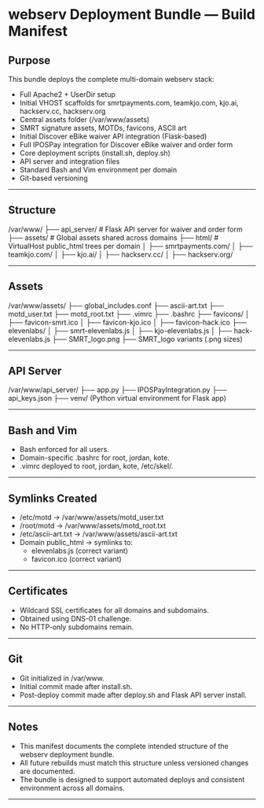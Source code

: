 # webserv Deployment Bundle — Build Manifest

## Purpose

This bundle deploys the complete multi-domain webserv stack:

- Full Apache2 + UserDir setup
- Initial VHOST scaffolds for smrtpayments.com, teamkjo.com, kjo.ai, hackserv.cc, hackserv.org
- Central assets folder (/var/www/assets)
- SMRT signature assets, MOTDs, favicons, ASCII art
- Initial Discover eBike waiver API integration (Flask-based)
- Full IPOSPay integration for Discover eBike waiver and order form
- Core deployment scripts (install.sh, deploy.sh)
- API server and integration files
- Standard Bash and Vim environment per domain
- Git-based versioning

---

## Structure

/var/www/
├── api_server/                 # Flask API server for waiver and order form
├── assets/                     # Global assets shared across domains
├── html/                       # VirtualHost public_html trees per domain
│   ├── smrtpayments.com/
│   ├── teamkjo.com/
│   ├── kjo.ai/
│   ├── hackserv.cc/
│   ├── hackserv.org/

---

## Assets

/var/www/assets/
├── global_includes.conf
├── ascii-art.txt
├── motd_user.txt
├── motd_root.txt
├── .vimrc
├── .bashrc
├── favicons/
│   ├── favicon-smrt.ico
│   ├── favicon-kjo.ico
│   ├── favicon-hack.ico
├── elevenlabs/
│   ├── smrt-elevenlabs.js
│   ├── kjo-elevenlabs.js
│   ├── hack-elevenlabs.js
├── SMRT_logo.png
├── SMRT_logo variants (.png sizes)

---

## API Server

/var/www/api_server/
├── app.py
├── IPOSPayIntegration.py
├── api_keys.json
├── venv/ (Python virtual environment for Flask app)

---

## Bash and Vim

- Bash enforced for all users.
- Domain-specific .bashrc for root, jordan, kote.
- .vimrc deployed to root, jordan, kote, /etc/skel/.

---

## Symlinks Created

- /etc/motd → /var/www/assets/motd_user.txt
- /root/motd → /var/www/assets/motd_root.txt
- /etc/ascii-art.txt → /var/www/assets/ascii-art.txt
- Domain public_html → symlinks to:
  - elevenlabs.js (correct variant)
  - favicon.ico (correct variant)

---

## Certificates

- Wildcard SSL certificates for all domains and subdomains.
- Obtained using DNS-01 challenge.
- No HTTP-only subdomains remain.

---

## Git

- Git initialized in /var/www.
- Initial commit made after install.sh.
- Post-deploy commit made after deploy.sh and Flask API server install.

---

## Notes

- This manifest documents the complete intended structure of the webserv deployment bundle.
- All future rebuilds must match this structure unless versioned changes are documented.
- The bundle is designed to support automated deploys and consistent environment across all domains.

---

